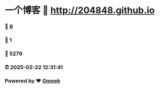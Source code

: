 # 一个博客 :link: http://204848.github.io 
### :page_facing_up: [6](http://blog.1357924680liu.us.kg/tag.html) 
### :speech_balloon: 1 
### :hibiscus: 5279 
### :alarm_clock: 2025-02-22 12:31:41 
### Powered by :heart: [Gmeek](https://github.com/Meekdai/Gmeek)
